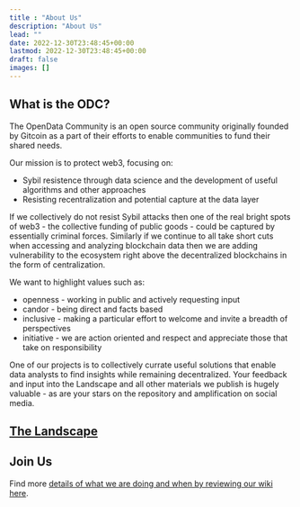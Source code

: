 ```yaml
---
title : "About Us"
description: "About Us"
lead: ""
date: 2022-12-30T23:48:45+00:00
lastmod: 2022-12-30T23:48:45+00:00
draft: false
images: []
---
```


## What is the ODC?
The OpenData Community is an open source community originally founded by Gitcoin as a part of their efforts to enable communities to fund their shared needs.

Our mission is to protect web3, focusing on:

- Sybil resistence through data science and the development of useful algorithms and other approaches
- Resisting recentralization and potential capture at the data layer

If we collectively do not resist Sybil attacks then one of the real bright spots of web3 - the collective funding of public goods - could be captured by essentially criminal forces.  Similarly if we continue to all take short cuts when accessing and analyzing blockchain data then we are adding vulnerability to the ecosystem right above the decentralized blockchains in the form of centralization.  

We want to highlight values such as:

- openness - working in public and actively requesting input
- candor - being direct and facts based
- inclusive - making a particular effort to welcome and invite a breadth of perspectives
- initiative - we are action oriented and respect and appreciate those that take on responsibility

One of our projects is to collectively currate useful solutions that enable data analysts to find insights while remaining decentralized.  Your feedback and input into the Landscape and all other materials we publish is hugely valuable - as are your stars on the repository and amplification on social media.  

## [The Landscape](https://github.com/OpenDataforWeb3/Landscape/)

## Join Us

Find more [details of what we are doing and when by reviewing our wiki here](https://github.com/OpenDataforWeb3/Landscape/wiki). 

